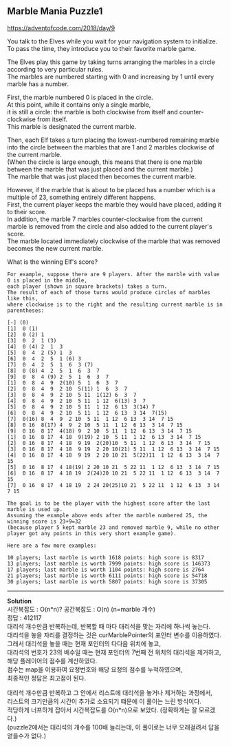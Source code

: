 ## Marble Mania Puzzle1

https://adventofcode.com/2018/day/9


You talk to the Elves while you wait for your navigation system to initialize.  
To pass the time, they introduce you to their favorite marble game.  

The Elves play this game by taking turns arranging the marbles in a circle according to very particular rules.  
The marbles are numbered starting with 0 and increasing by 1 until every marble has a number.  

First, the marble numbered 0 is placed in the circle.  
At this point, while it contains only a single marble,  
it is still a circle: the marble is both clockwise from itself and counter-clockwise from itself.  
This marble is designated the current marble.

Then, each Elf takes a turn placing the lowest-numbered remaining marble into the circle between the marbles that are 1 and 2 marbles clockwise of the current marble.  
(When the circle is large enough, this means that there is one marble between the marble that was just placed and the current marble.)  
The marble that was just placed then becomes the current marble.

However, if the marble that is about to be placed has a number which is a multiple of 23, something entirely different happens.  
First, the current player keeps the marble they would have placed, adding it to their score.  
In addition, the marble 7 marbles counter-clockwise from the current marble is removed from the circle and also added to the current player's score.  
The marble located immediately clockwise of the marble that was removed becomes the new current marble.  

What is the winning Elf's score?



```
For example, suppose there are 9 players. After the marble with value 0 is placed in the middle, 
each player (shown in square brackets) takes a turn. 
The result of each of those turns would produce circles of marbles like this, 
where clockwise is to the right and the resulting current marble is in parentheses:

[-] (0)
[1]  0 (1)
[2]  0 (2) 1 
[3]  0  2  1 (3)
[4]  0 (4) 2  1  3 
[5]  0  4  2 (5) 1  3 
[6]  0  4  2  5  1 (6) 3 
[7]  0  4  2  5  1  6  3 (7)
[8]  0 (8) 4  2  5  1  6  3  7 
[9]  0  8  4 (9) 2  5  1  6  3  7 
[1]  0  8  4  9  2(10) 5  1  6  3  7 
[2]  0  8  4  9  2 10  5(11) 1  6  3  7 
[3]  0  8  4  9  2 10  5 11  1(12) 6  3  7 
[4]  0  8  4  9  2 10  5 11  1 12  6(13) 3  7 
[5]  0  8  4  9  2 10  5 11  1 12  6 13  3(14) 7 
[6]  0  8  4  9  2 10  5 11  1 12  6 13  3 14  7(15)
[7]  0(16) 8  4  9  2 10  5 11  1 12  6 13  3 14  7 15 
[8]  0 16  8(17) 4  9  2 10  5 11  1 12  6 13  3 14  7 15 
[9]  0 16  8 17  4(18) 9  2 10  5 11  1 12  6 13  3 14  7 15 
[1]  0 16  8 17  4 18  9(19) 2 10  5 11  1 12  6 13  3 14  7 15 
[2]  0 16  8 17  4 18  9 19  2(20)10  5 11  1 12  6 13  3 14  7 15 
[3]  0 16  8 17  4 18  9 19  2 20 10(21) 5 11  1 12  6 13  3 14  7 15 
[4]  0 16  8 17  4 18  9 19  2 20 10 21  5(22)11  1 12  6 13  3 14  7 15 
[5]  0 16  8 17  4 18(19) 2 20 10 21  5 22 11  1 12  6 13  3 14  7 15 
[6]  0 16  8 17  4 18 19  2(24)20 10 21  5 22 11  1 12  6 13  3 14  7 15 
[7]  0 16  8 17  4 18 19  2 24 20(25)10 21  5 22 11  1 12  6 13  3 14  7 15

The goal is to be the player with the highest score after the last marble is used up. 
Assuming the example above ends after the marble numbered 25, the winning score is 23+9=32 
(because player 5 kept marble 23 and removed marble 9, while no other player got any points in this very short example game).

Here are a few more examples:

10 players; last marble is worth 1618 points: high score is 8317
13 players; last marble is worth 7999 points: high score is 146373
17 players; last marble is worth 1104 points: high score is 2764
21 players; last marble is worth 6111 points: high score is 54718
30 players; last marble is worth 5807 points: high score is 37305

```

---------------------------

**Solution**  
시간복잡도 : O(n\*n)? 공간복잡도 : O(n) (n=marble 개수)   
정답 : 412117  
대리석 개수만큼 반복하는데, 반복할 때 마다 대리석을 맞는 자리에 하나씩 놓는다.  
대리석을 놓을 자리를 결정하는 것은 curMarblePointer의 포인터 변수를 이용하였다.  
그래서 대리석을 놓을 때는 현재 포인터의 다다음 위치에 놓고,  
대리석의 번호가 23의 배수일 때는 현재 포인터의 7번째 전 위치의 대리석을 제거하고, 해당 플레이어의 점수를 계산하였다.  
점수는 map을 이용하여 요정번호와 해당 요정의 점수를 누적하였으며,  
최종적인 정답은 최고점이 된다.  

대리석 개수만큼 반복하고 그 안에서 리스트에 대리석을 놓거나 제거하는 과정에서,  
리스트의 크기만큼의 시간이 추가로 소요되기 떄문에 이 풀이는 느린 방식이다.  
적당하게 너프하게 잡아서 시간복잡도를 O(n\*n)으로 보았다. (정확하게는 잘 모르겠다.)  
(puzzle2에서는 대리석의 개수를 100배 늘리는데, 이 풀이로는 너무 오래걸려서 답을 얻을수가 없다.)  